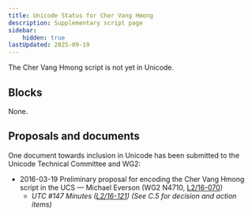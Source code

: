 ```yaml
---
title: Unicode Status for Cher Vang Hmong
description: Supplementary script page
sidebar:
    hidden: true
lastUpdated: 2025-09-19
---
```


The Cher Vang Hmong script is not yet in Unicode.

## Blocks

None.

## Proposals and documents

One document towards inclusion in Unicode has been submitted to the Unicode Technical Committee and WG2:
- 2016-03-19 Preliminary proposal for encoding the Cher Vang Hmong script in the UCS — Michael Everson (WG2 N4710, [L2/16-070](http://www.unicode.org/cgi-bin/GetMatchingDocs.pl?L2/16-070))
  - _UTC #147 Minutes ([L2/16-121](http://www.unicode.org/cgi-bin/GetMatchingDocs.pl?L2/16-121)) (See C.5 for decision and action items)_
